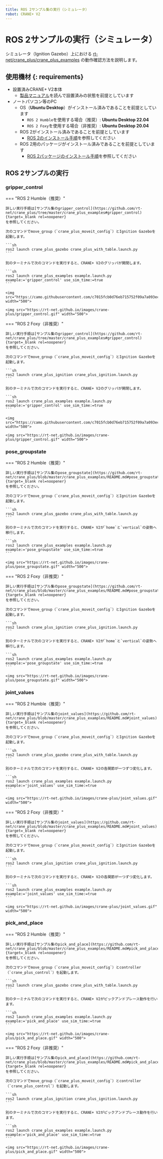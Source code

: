 ```yaml
---
title: ROS 2サンプル集の実行（シミュレータ）
robot: CRANE+ V2
---
```


# ROS 2サンプルの実行（シミュレータ）

シミュレータ（Ignition Gazebo）上における
[rt-net/crane_plus/crane_plus_examples](https://github.com/rt-net/crane_plus/tree/master/crane_plus_examples)
の動作確認方法を説明します。

## 使用機材 {: requirements}

* 設置済みCRANE+ V2本体
    * [製品マニュアル](https://rt-net.jp/products/cranev2/)を読んで設置済みの状態を前提としています
* ノートパソコン等のPC
    * OS（**Ubuntu Desktop**）がインストール済みであることを前提としています
        * `ROS 2 Humble`を使用する場合（推奨）: **Ubuntu Desktop 22.04**
        * `ROS 2 Foxy`を使用する場合（非推奨）: **Ubuntu Desktop 20.04**
    * ROS 2がインストール済みであることを前提としています
        * [ROS 2のインストール手順](./install.md)を参照してください
    * ROS 2用のパッケージがインストール済みであることを前提としています
        * [ROS 2パッケージのインストール手順](./package-install.md)を参照してください

## ROS 2サンプルの実行

### gripper_control

=== "ROS 2 Humble（推奨）"

    詳しい実行手順は[サンプル集のgripper_control](https://github.com/rt-net/crane_plus/tree/master/crane_plus_examples#gripper_control){target=_blank rel=noopener}
    を参照してください。

    次のコマンドでmove_group（`crane_plus_moveit_config`）とIgnition Gazeboを起動します。

    ```sh
    ros2 launch crane_plus_gazebo crane_plus_with_table.launch.py
    ```

    別のターミナルで次のコマンドを実行すると、CRANE+ V2のグリッパが開閉します。
    
    ```sh
    ros2 launch crane_plus_examples example.launch.py example:='gripper_control' use_sim_time:=true
    ```

    <img src="https://camo.githubusercontent.com/c7015fcb0d76eb715752f09a7a093ecbde6a0499fe96956dea038b6878684fe0/68747470733a2f2f72742d6e65742e6769746875622e696f2f696d616765732f6372616e652d706c75732f6372616e655f706c75735f69676e6974696f6e2e706e67" width="500">

    <img src="https://rt-net.github.io/images/crane-plus/gripper_control.gif" width="500">

=== "ROS 2 Foxy（非推奨）"

    詳しい実行手順は[サンプル集のgripper_control](https://github.com/rt-net/crane_plus/tree/master/crane_plus_examples#gripper_control){target=_blank rel=noopener}
    を参照してください。

    次のコマンドでmove_group（`crane_plus_moveit_config`）とIgnition Gazeboを起動します。

    ```sh
    ros2 launch crane_plus_ignition crane_plus_ignition.launch.py
    ```

    別のターミナルで次のコマンドを実行すると、CRANE+ V2のグリッパが開閉します。
    
    ```sh
    ros2 launch crane_plus_examples example.launch.py example:='gripper_control' use_sim_time:=true
    ```

    <img src="https://camo.githubusercontent.com/c7015fcb0d76eb715752f09a7a093ecbde6a0499fe96956dea038b6878684fe0/68747470733a2f2f72742d6e65742e6769746875622e696f2f696d616765732f6372616e652d706c75732f6372616e655f706c75735f69676e6974696f6e2e706e67" width="500">

    <img src="https://rt-net.github.io/images/crane-plus/gripper_control.gif" width="500">

### pose_groupstate

=== "ROS 2 Humble（推奨）"

    詳しい実行手順は[サンプル集のpose_groupstate](https://github.com/rt-net/crane_plus/blob/master/crane_plus_examples/README.md#pose_groupstate){target=_blank rel=noopener}
    を参照してください。

    次のコマンドでmove_group（`crane_plus_moveit_config`）とIgnition Gazeboを起動します。

    ```sh
    ros2 launch crane_plus_gazebo crane_plus_with_table.launch.py
    ```

    別のターミナルで次のコマンドを実行すると、CRANE+ V2が`home`と`vertical`の姿勢へ移行します。
    
    ```sh
    ros2 launch crane_plus_examples example.launch.py example:='pose_groupstate' use_sim_time:=true
    ```

    <img src="https://rt-net.github.io/images/crane-plus/pose_groupstate.gif" width="500">

=== "ROS 2 Foxy（非推奨）"

    詳しい実行手順は[サンプル集のpose_groupstate](https://github.com/rt-net/crane_plus/blob/master/crane_plus_examples/README.md#pose_groupstate){target=_blank rel=noopener}
    を参照してください。

    次のコマンドでmove_group（`crane_plus_moveit_config`）とIgnition Gazeboを起動します。

    ```sh
    ros2 launch crane_plus_ignition crane_plus_ignition.launch.py
    ```

    別のターミナルで次のコマンドを実行すると、CRANE+ V2が`home`と`vertical`の姿勢へ移行します。
    
    ```sh
    ros2 launch crane_plus_examples example.launch.py example:='pose_groupstate' use_sim_time:=true
    ```

    <img src="https://rt-net.github.io/images/crane-plus/pose_groupstate.gif" width="500">

### joint_values

=== "ROS 2 Humble（推奨）"

    詳しい実行手順は[サンプル集のjoint_values](https://github.com/rt-net/crane_plus/blob/master/crane_plus_examples/README.md#joint_values){target=_blank rel=noopener}
    を参照してください。

    次のコマンドでmove_group（`crane_plus_moveit_config`）とIgnition Gazeboを起動します。

    ```sh
    ros2 launch crane_plus_gazebo crane_plus_with_table.launch.py
    ```

    別のターミナルで次のコマンドを実行すると、CRANE+ V2の各関節が一つずつ変化します。
    
    ```sh
    ros2 launch crane_plus_examples example.launch.py example:='joint_values' use_sim_time:=true
    ```

    <img src="https://rt-net.github.io/images/crane-plus/joint_values.gif" width="500">

=== "ROS 2 Foxy（非推奨）"

    詳しい実行手順は[サンプル集のjoint_values](https://github.com/rt-net/crane_plus/blob/master/crane_plus_examples/README.md#joint_values){target=_blank rel=noopener}
    を参照してください。

    次のコマンドでmove_group（`crane_plus_moveit_config`）とIgnition Gazeboを起動します。

    ```sh
    ros2 launch crane_plus_ignition crane_plus_ignition.launch.py
    ```

    別のターミナルで次のコマンドを実行すると、CRANE+ V2の各関節が一つずつ変化します。
    
    ```sh
    ros2 launch crane_plus_examples example.launch.py example:='joint_values' use_sim_time:=true
    ```

    <img src="https://rt-net.github.io/images/crane-plus/joint_values.gif" width="500">

### pick_and_place

=== "ROS 2 Humble（推奨）"

    詳しい実行手順は[サンプル集のpick_and_place](https://github.com/rt-net/crane_plus/blob/master/crane_plus_examples/README.md#pick_and_place){target=_blank rel=noopener}
    を参照してください。

    次のコマンドでmove_group（`crane_plus_moveit_config`）とcontroller（`crane_plus_control`）を起動します。
    
    ```sh
    ros2 launch crane_plus_gazebo crane_plus_with_table.launch.py
    ```
    
    別のターミナルで次のコマンドを実行すると、CRANE+ V2がピックアンドプレース動作を行います。
    
    ```sh
    ros2 launch crane_plus_examples example.launch.py example:='pick_and_place' use_sim_time:=true
    ```

    <img src="https://rt-net.github.io/images/crane-plus/pick_and_place.gif" width="500">

=== "ROS 2 Foxy（非推奨）"

    詳しい実行手順は[サンプル集のpick_and_place](https://github.com/rt-net/crane_plus/blob/master/crane_plus_examples/README.md#pick_and_place){target=_blank rel=noopener}
    を参照してください。

    次のコマンドでmove_group（`crane_plus_moveit_config`）とcontroller（`crane_plus_control`）を起動します。
    
    ```sh
    ros2 launch crane_plus_ignition crane_plus_ignition.launch.py
    ```
    
    別のターミナルで次のコマンドを実行すると、CRANE+ V2がピックアンドプレース動作を行います。
    
    ```sh
    ros2 launch crane_plus_examples example.launch.py example:='pick_and_place' use_sim_time:=true
    ```

    <img src="https://rt-net.github.io/images/crane-plus/pick_and_place.gif" width="500">
